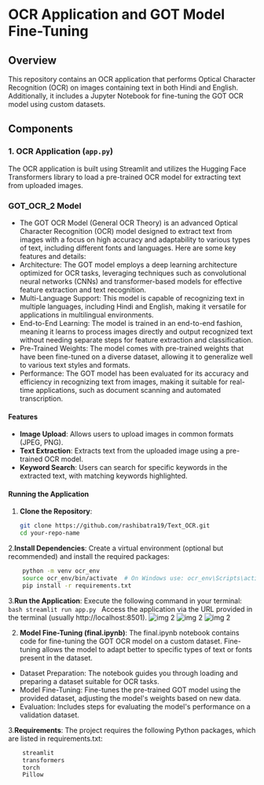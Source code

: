 # OCR Application and GOT Model Fine-Tuning

## Overview
This repository contains an OCR application that performs Optical Character Recognition (OCR) on images containing text in both Hindi and English. Additionally, it includes a Jupyter Notebook for fine-tuning the GOT OCR model using custom datasets.

## Components

### 1. OCR Application (`app.py`)
The OCR application is built using Streamlit and utilizes the Hugging Face Transformers library to load a pre-trained OCR model for extracting text from uploaded images.

### GOT_OCR_2 Model 
- The GOT OCR Model (General OCR Theory) is an advanced Optical Character Recognition (OCR) model designed to extract text from images with a focus on high accuracy and adaptability to various types of text, including different fonts and languages. Here are some key features and details:
- Architecture: The GOT model employs a deep learning architecture optimized for OCR tasks, leveraging techniques such as convolutional neural networks (CNNs) and transformer-based models for effective feature extraction and text recognition.
- Multi-Language Support: This model is capable of recognizing text in multiple languages, including Hindi and English, making it versatile for applications in multilingual environments.
- End-to-End Learning: The model is trained in an end-to-end fashion, meaning it learns to process images directly and output recognized text without needing separate steps for feature extraction and classification.
- Pre-Trained Weights: The model comes with pre-trained weights that have been fine-tuned on a diverse dataset, allowing it to generalize well to various text styles and formats.
- Performance: The GOT model has been evaluated for its accuracy and efficiency in recognizing text from images, making it suitable for real-time applications, such as document scanning and automated transcription.

  
#### Features
- **Image Upload**: Allows users to upload images in common formats (JPEG, PNG).
- **Text Extraction**: Extracts text from the uploaded image using a pre-trained OCR model.
- **Keyword Search**: Users can search for specific keywords in the extracted text, with matching keywords highlighted.

#### Running the Application
1. **Clone the Repository**:
   ```bash
   git clone https://github.com/rashibatra19/Text_OCR.git
   cd your-repo-name
2.**Install Dependencies**:
  Create a virtual environment (optional but recommended) and install the required packages:
  ```bash
      python -m venv ocr_env
      source ocr_env/bin/activate  # On Windows use: ocr_env\Scripts\activate
      pip install -r requirements.txt
```
3.**Run the Application**: 
  Execute the following command in your terminal:
    ```bash
      streamlit run app.py
      ```
      Access the application via the URL provided in the terminal (usually http://localhost:8501).
  ![img 2](https://github.com/user-attachments/assets/8c650a74-c21c-4fcd-b925-17d04fd6fc52)
![img 2](https://github.com/user-attachments/assets/6cb1ba67-0521-4e14-ae89-28464b6c7e3e)
![img 2](https://github.com/user-attachments/assets/a4b3d1fc-3da9-4c90-8ecd-9c8ec3637e10)


2. **Model Fine-Tuning (final.ipynb)**:
    The final.ipynb notebook contains code for fine-tuning the GOT OCR model on a custom dataset. Fine-tuning allows the model to adapt better to specific types of     text or fonts present in the dataset.

- Dataset Preparation: The notebook guides you through loading and preparing a dataset suitable for OCR tasks.
- Model Fine-Tuning: Fine-tunes the pre-trained GOT model using the provided dataset, adjusting the model's weights based on new data.
- Evaluation: Includes steps for evaluating the model's performance on a validation dataset.

3.**Requirements**:
  The project requires the following Python packages, which are listed in requirements.txt:
```bash
    streamlit
    transformers
    torch
    Pillow
```
